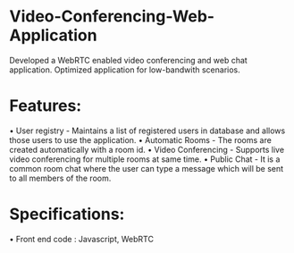 # Video-Conferencing-Web-Application
Developed a WebRTC enabled video conferencing and web chat application.
Optimized application for low-bandwith scenarios.

# Features:
• User registry - Maintains a list of registered users in database and allows those users to use the application.
• Automatic Rooms - The rooms are created automatically with a room id.
• Video Conferencing - Supports live video conferencing for multiple rooms at same time.
• Public Chat - It is a common room chat where the user can type a message which will be sent to all members of the room.
	
# Specifications:
• Front end code : Javascript, WebRTC
